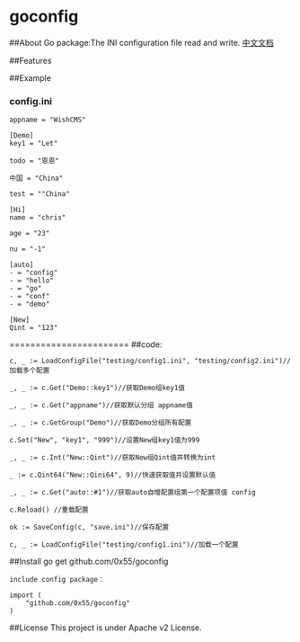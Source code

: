 goconfig
========

##About
Go package:The INI configuration file read and write.
[中文文档](README_CN.md)

##Features


##Example

### config.ini
	appname = "WishCMS"
	
	[Demo]
	key1 = "Let"
	
	todo = "恩恩"
	
	中国 = "China"
	
	test = ""China"
	
	[Hi]
	name = "chris"
	
	age = "23"
	
	nu = "-1"
	
	[auto]
	- = "config"
	- = "hello"
	- = "go"
	- = "conf"
	- = "demo"
	
	[New]
	Qint = "123"

=======================
##code:
 
	c, _ := LoadConfigFile("testing/config1.ini", "testing/config2.ini")//加载多个配置
	
	_, _ := c.Get("Demo::key1")//获取Demo组key1值
	
	_, _ := c.Get("appname")//获取默认分组 appname值
	
	_, _ := c.GetGroup("Demo")//获取Demo分组所有配置
	
	c.Set("New", "key1", "999")//设置New组key1值为999
	
	_, _ := c.Int("New::Qint")//获取New组Qint值并转换为int
	
	_ := c.Qint64("New::Qini64", 9)//快速获取值并设置默认值
	
	_, _ := c.Get("auto::#1")//获取auto自增配置组第一个配置项值 config
	
	c.Reload() //重载配置
	
	ok := SaveConfig(c, "save.ini")//保存配置
	
	c, _ := LoadConfigFile("testing/config1.ini")//加载一个配置

##Install
go get github.com/0x55/goconfig

	include config package：
	
	import (
		"github.com/0x55/goconfig"
	)


##License
This project is under Apache v2 License.
